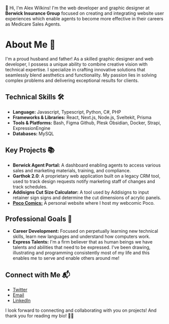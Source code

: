 👋 Hi, I'm Alex Wilkins! I'm the web developer and graphic designer at **Berwick Insurance Group**  focused on creating and integrating website user experiences which enable agents to become more effective in their careers as Medicare Sales Agents.

# About Me 🌟
I'm a proud husband and father! As a skilled graphic designer and web developer, I possess a unique ability to combine creative vision with technical expertise. I specialize in crafting innovative solutions that seamlessly blend aesthetics and functionality. My passion lies in solving complex problems and delivering exceptional results for clients.

## Technical Skills 🛠️
- **Language:** Javascript, Typescript, Python, C#, PHP
- **Frameworks & Libraries:** React, Next.js, Node.js, Sveltekit, Prisma
- **Tools & Platforms:** Bash, Figma Github, Plesk Obsidian, Docker, Strapi, ExpressionEngine
- **Databases:** MySQL

## Key Projects 📚 
- **Berwick Agent Portal:** A dashboard enabling agents to access various sales and marketing materials, training, and compliance.
- **Garthok 2.0**: A proprietary web application built on a legacy CRM tool, used to track design requests notify marketing staff of changes and track schedules.
- **Addisigns Cut Size Calculator:** A tool used by Addisigns to input retainer sign signs and determine the cut dimensions of acrylic panels. 
- **[Poco Comics:](https://pococomics.com/)** A personal website where I host my webcomic Poco. 

## Professional Goals 🚀
- **Career Development:** Focused on perpetually learning new technical skills, learn new languages and understand how computers work.
- **Express Talents:** I'm a firm believer that as human beings we have talents and abilities that need to be expressed. I've been drawing, illustrating and programming consistently most of my life and this enables me to serve and enable others around me!

## Connect with Me 📬
- [Twitter](https://x.com/alexdubullew)
- [Email](mailto:alexwilkinscreative@gmail.com)
- [LinkedIn](https://www.linkedin.com/in/alexander-wilkins-77008790/)

I look forward to connecting and collaborating with you on projects! And thank you for reading my bio! 👍🏻
